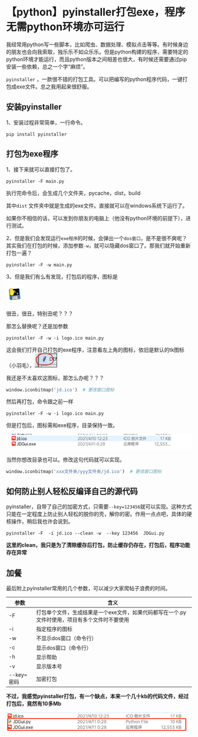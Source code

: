 # 【python】pyinstaller打包exe，程序无需python环境亦可运行

我经常用python写一些脚本，比如爬虫、数据处理、模拟点击等等。有时候身边的朋友也会向我索取，独乐乐不如众乐乐。但是python构建的程序，需要特定的python环境才能运行，而且python版本之间相差也很大，有时候还需要通过pip安装一些依赖，总之一个字“麻烦”。

`pyinstaller` ，一款很不错的打包工具。可以把编写的python程序代码，一键打包成exe文件。总之我用起来很舒服。

## 安装pyinstaller

1、安装过程非常简单，一行命令。

```shell
pip install pyinstaller
```

## 打包为exe程序

1、接下来就可以直接打包了。

```shell
pyinstaller -F main.py
```

执行完命令后，会生成几个文件夹，pycache，dist，build

其中`dist` 文件夹中就是生成的exe文件。直接就可以在windows系统下运行了。

如果你不相信的话，可以发到你朋友的电脑上（他没有python环境的前提下），进行测试。

2、但是我们会发现运行`exe程序`的时候，会弹出一个`dos窗口`，是不是很不爽呢？其实我们在打包的时候，添加参数`-w`，就可以隐藏dos窗口了。那我们就开始重新打包一遍？

```shell
pyinstaller -F -w main.py
```

3、但是我们有么有发现，打包后的程序，图标是

![image-20211224234408068](【python】pyinstaller打包exe，程序无需python环境亦可运行.assets/image-20211224234408068.png)

很丑，很丑，特别丑呢？？？

那怎么替换呢？还是加参数

```shell
pyinstaller -F -w -i logo.ico main.py
```

这会我们打开自己打包的exe程序，注意看左上角的图标，依旧是默认的tk图标（小羽毛），![image-20211224234434977](【python】pyinstaller打包exe，程序无需python环境亦可运行.assets/image-20211224234434977.png)

我还是不太喜欢这图标，那怎么办呢？？？

```python
window.iconbitmap('jd.ico')  # 更改窗口图标
```

然后再打包，命令跟之前一样

```shell
pyinstaller -F -w -i logo.ico main.py
```

但是打包后，图标需和exe程序，目录保持一致。

![image-20211224234455129](【python】pyinstaller打包exe，程序无需python环境亦可运行.assets/image-20211224234455129.png)

当然你想改目录也可以。修改这句代码就可以实现。

```python
window.iconbitmap('xxx文件夹/yyy文件夹/jd.ico')  # 更改窗口图标
```

## 如何防止别人轻松反编译自己的源代码

pyinstaller，自带了自己的加密方式，只需要`--key=123456`就可以实现。这种方式只能在一定程度上防止别人轻松的脱你的壳，解你的密。作用一点点吧，具体的硬核操作，稍后我也许会说到。

```shell
pyinstaller -F  -i jd.ico --clean -w  --key 123456  JDGui.py
```

**这里的clean，我只是为了清除缓存后打包，防止缓存仍存在，打包后，程序功能存在异常**

## 加餐

最后附上pyinstaller常用的几个参数，可以减少大家爬帖子浪费的时间。

| 参数       | 含义                                                         |
| ---------- | ------------------------------------------------------------ |
| -F         | 打包单个文件，生成结果是一个exe文件，如果代码都写在一个.py文件时使用，项目有多个文件时不要使用 |
| -i         | 指定程序的图标                                               |
| -w         | 不显示dos窗口（命令行）                                      |
| -c         | 显示dos窗口（命令行）                                        |
| -h         | 显示帮助                                                     |
| -v         | 显示版本号                                                   |
| --key=密码 | 加密打包                                                     |

**不过，我感觉pyinstaller打包，有一个缺点，本来一个几十kb的代码文件，经过打包后，竟然有10多Mb**

![image-20211224234529570](【python】pyinstaller打包exe，程序无需python环境亦可运行.assets/image-20211224234529570.png)

